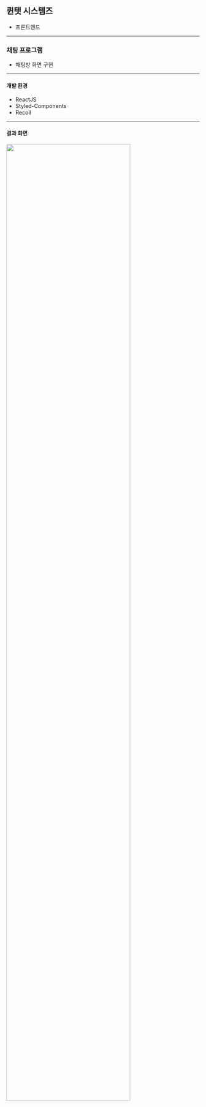 ## 퀸텟 시스템즈

- 프론트엔드

---

### 채팅 프로그램

- 채팅방 화면 구현

---

#### 개발 환경

- ReactJS
- Styled-Components
- Recoil

---

#### 결과 화면

<img width="80%" src="https://user-images.githubusercontent.com/62542933/179969177-2e572e2d-25c2-4df7-a934-be372a85e478.gif"/>
